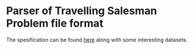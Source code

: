 # Parser of Travelling Salesman Problem file format

The spesification can be found [here](http://comopt.ifi.uni-heidelberg.de/software/TSPLIB95/) along with some interesting datasets.